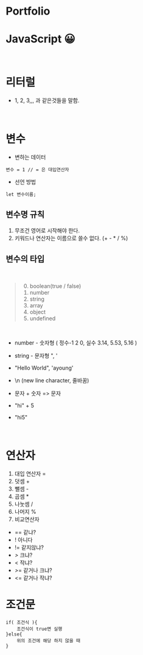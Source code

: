 # Portfolio

JavaScript 😀
==

<br>

 리터럴
==

- 1, 2, 3,,, 과 같은것들을 말함.

<br>

 변수 
==

- 변하는 데이터

```
변수 = 1 // = 은 대입연산자
```

- 선언 방법 
```
let 변수이름;
```

변수명 규칙
--
1. 무조건 영어로 시작해야 한다.
2. 키워드나 연산자는 이름으로 쓸수 없다. (+ - * / %)

변수의 타입
--
<br>

>0. boolean(true / false)
>1. number
>2. string
>3. array
>4. object
>5. undefined

<br>


- number - 숫자형 ( 정수-1 2 0, 실수 3.14, 5.53, 5.16 )
- string - 문자형 ", '
- "Hello World", 'ayoung'
- \n (new line character, 줄바꿈)



 - 문자 + 숫자 => 문자
 - "hi" + 5
 - "hi5"

<br>

 연산자
 ==

1. 대입 연산자 =
2. 덧셈 +
3. 뺄셈 -
4. 곱셈 *
5. 나눗셈 /
6. 나머지 %
7. 비교연산자 
- == 같냐?
- ! 아니다
- != 같지않냐?
- *>* 크냐?
- < 작냐?
- *>*= 같거나 크냐?
- <= 같거나 작냐?

조건문
==
```
if( 조건식 ){
    조건식이 true면 실행
}else{
    위의 조건에 해당 하지 않을 때
}
```
